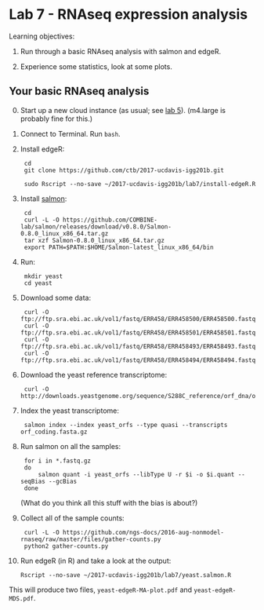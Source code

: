 # Lab 7 - RNAseq expression analysis

Learning objectives:

1. Run through a basic RNAseq analysis with salmon and edgeR.

2. Experience some statistics, look at some plots.

## Your basic RNAseq analysis

0. Start up a new cloud instance (as usual; see [lab 5](../lab5/README.md)).
   (m4.large is probably fine for this.)
   
1. Connect to Terminal. Run `bash`.

2. Install edgeR:

        cd
        git clone https://github.com/ctb/2017-ucdavis-igg201b.git
        
        sudo Rscript --no-save ~/2017-ucdavis-igg201b/lab7/install-edgeR.R

3. Install [salmon](https://salmon.readthedocs.io):

        cd
        curl -L -O https://github.com/COMBINE-lab/salmon/releases/download/v0.8.0/Salmon-0.8.0_linux_x86_64.tar.gz
        tar xzf Salmon-0.8.0_linux_x86_64.tar.gz
        export PATH=$PATH:$HOME/Salmon-latest_linux_x86_64/bin

4. Run:

        mkdir yeast
        cd yeast
        
5. Download some data:

        curl -O ftp://ftp.sra.ebi.ac.uk/vol1/fastq/ERR458/ERR458500/ERR458500.fastq.gz
        curl -O ftp://ftp.sra.ebi.ac.uk/vol1/fastq/ERR458/ERR458501/ERR458501.fastq.gz
        curl -O ftp://ftp.sra.ebi.ac.uk/vol1/fastq/ERR458/ERR458493/ERR458493.fastq.gz
        curl -O ftp://ftp.sra.ebi.ac.uk/vol1/fastq/ERR458/ERR458494/ERR458494.fastq.gz
        
6. Download the yeast reference transcriptome:

        curl -O http://downloads.yeastgenome.org/sequence/S288C_reference/orf_dna/orf_coding.fasta.gz

7. Index the yeast transcriptome:

        salmon index --index yeast_orfs --type quasi --transcripts orf_coding.fasta.gz
    
8. Run salmon on all the samples:

        for i in *.fastq.gz
        do
            salmon quant -i yeast_orfs --libType U -r $i -o $i.quant --seqBias --gcBias
        done
        
   (What do you think all this stuff with the bias is about?)
        
9. Collect all of the sample counts:

        curl -L -O https://github.com/ngs-docs/2016-aug-nonmodel-rnaseq/raw/master/files/gather-counts.py
        python2 gather-counts.py


10. Run edgeR (in R) and take a look at the output:

        Rscript --no-save ~/2017-ucdavis-igg201b/lab7/yeast.salmon.R
        
   This will produce two files, `yeast-edgeR-MA-plot.pdf` and
   `yeast-edgeR-MDS.pdf`.
